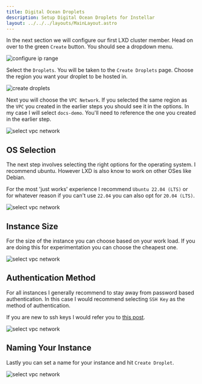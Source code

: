 ```yaml
---
title: Digital Ocean Droplets
description: Setup Digital Ocean Droplets for Instellar
layout: ../../../layouts/MainLayout.astro
---
```


In the next section we will configure our first LXD cluster member. Head on over to the green `Create` button. You should see a dropdown menu.

![configure ip range](/assets/digital-ocean/create-instance.png)

Select the `Droplets`. You will be taken to the `Create Droplets` page. Choose the region you want your droplet to be hosted in.

![create droplets](/assets/digital-ocean/create-droplet-choose-region.png)

Next you will choose the `VPC Network`. If you selected the same region as the `VPC` you created in the earlier steps you should see it in the options. In my case I will select `docs-demo`. You'll need to reference the one you created in the earlier step.

![select vpc network](/assets/digital-ocean/select-vpc-network.png)

## OS Selection

The next step involves selecting the right options for the operating system. I recommend ubuntu. However LXD is also know to work on other OSes like Debian.

For the most 'just works' experience I recommend `Ubuntu 22.04 (LTS)` or for whatever reason if you can't use `22.04` you can also opt for `20.04 (LTS)`.

![select vpc network](/assets/digital-ocean/os-selection.png)

## Instance Size

For the size of the instance you can choose based on your work load. If you are doing this for experimentation you can choose the cheapest one.

![select vpc network](/assets/digital-ocean/droplet-size-selection.png)

## Authentication Method

For all instances I generally recommend to stay away from password based authentication. In this case I would recommend selecting `SSH Key` as the method of authentication.

If you are new to ssh keys I would refer you to [this post](https://medium.com/risan/upgrade-your-ssh-key-to-ed25519-c6e8d60d3c54).

![select vpc network](/assets/digital-ocean/authentication-method.png)

## Naming Your Instance

Lastly you can set a name for your instance and hit `Create Droplet`.

![select vpc network](/assets/digital-ocean/finalize-and-create.png)
